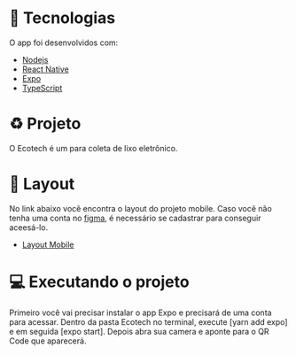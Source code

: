 # 🚀 Tecnologias
O app foi desenvolvidos com:
- [Nodejs](https://nodejs.org/en/)
- [React Native](https://reactnative.dev/)
- [Expo](https://expo.io/)
- [TypeScript](https://www.typescriptlang.org/)

# ♻ Projeto
O Ecotech é um para coleta de lixo eletrônico.

# 📱 Layout
No link abaixo você encontra o layout do projeto mobile. Caso você não tenha uma conta no [figma](https://www.figma.com/), é necessário se cadastrar para conseguir aceesá-lo.
- [Layout Mobile](https://www.figma.com/file/e5C8yxeXO4KXCha9UjGu28/EcoTech---Mobile)

# 💻 Executando o projeto
Primeiro você vai precisar instalar o app Expo e precisará de uma conta para acessar.
Dentro da pasta Ecotech no terminal, execute [yarn add expo] e em seguida [expo start]. Depois abra sua camera e aponte para o QR Code que aparecerá.
